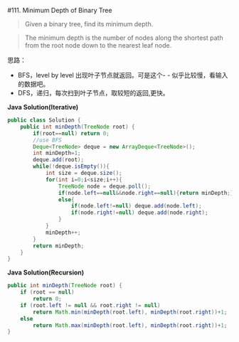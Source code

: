 #111. Minimum Depth of Binary Tree

>Given a binary tree, find its minimum depth.

>The minimum depth is the number of nodes along the shortest path from the root node down to the nearest leaf node.


思路： 
- BFS，level by level 出现叶子节点就返回。可是这个- - 似乎比较慢，看输入的数据吧。 
- DFS，递归，每次扫到叶子节点，取较短的返回,更快。


**Java Solution(Iterative)**
```java
public class Solution {
    public int minDepth(TreeNode root) {
        if(root==null) return 0;
        //use BFS
        Deque<TreeNode> deque = new ArrayDeque<TreeNode>();
        int minDepth=1;
        deque.add(root);
        while(!deque.isEmpty()){
            int size = deque.size();
            for(int i=0;i<size;i++){
                TreeNode node = deque.poll();
                if(node.left==null&&node.right==null){return minDepth;}
                else{
                    if(node.left!=null) deque.add(node.left);
                    if(node.right!=null) deque.add(node.right);
                }
            }
            minDepth++;
        }
        return minDepth;
    }
}
```

**Java Solution(Recursion)**
```java
public int minDepth(TreeNode root) {
    if (root == null)
        return 0;
    if (root.left != null && root.right != null)
        return Math.min(minDepth(root.left), minDepth(root.right))+1;
    else
        return Math.max(minDepth(root.left), minDepth(root.right))+1;
}
```
